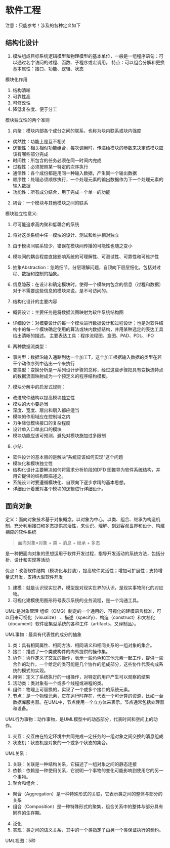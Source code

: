 # 软件工程

注意：只能参考！涉及的各种定义如下

## 结构化设计

1. 模块组成目标系统逻辑模型和物理模型的基本单位，一般是一组程序语句：可以通过名字访问的过程、函数、子程序或宏调用。
特点：可以组合分解和更换
基本属性：接口、功能、逻辑、状态

模块化作用
1. 结构清晰
2. 可靠性高
3. 可修改性
4. 降低复杂度、便于分工

模块独立性的两个准则
1. 内聚：模块内部各个成分之间的联系，也称为块内联系或块内强度
* 偶然性：功能上是互不相关
* 逻辑性：相关相似功能组合，每次调用时，传递给模块的参数来决定该模块应该有哪些部分完成
* 时间性：所包含的任务必须在同一时间内完成
* 过程性：必须按照某一特定的次序执行
* 通信性：各个成份都是用同一种输入数据，产生同一个输出数据
* 顺序性：处理必须顺序执行，一个处理元素的输出数据作为下一个处理元素的输入数据
* 功能性：所有成分结合，用于完成一个单一的功能

2. 耦合：一个模块与其他模块之间的联系

模块独立性意义:
1. 尽可能追求高内聚和低耦合的系统
2. 将对这类系统中任一模块的设计、测试和维护相对独立
3. 由于模块间联系较少，错误在模块间传播的可能性也随之变小
4. 模块间的耦合程度直接影响系统的可理解性、可测试性、可靠性和可维护性

3. 抽象Abstraction：忽略细节，分层理解问题，自顶向下层层细化，包括对过程、数据和控制的抽象。

4. 信息隐蔽：在设计和确定模块时，使得一个模块内包含的信息（过程和数据）对于不需要这些信息的模块来说，是不可访问的。

5. 结构化设计的主要内容
* 概要设计：主要任务是将数据流图映射为软件系统结构图

* 详细设计：对概要设计的每一个模块进行数据设计和过程设计；也是对软件结构中的每一个模块确定使用的算法或块内数据结构，并用某种选定的表达工具给出清晰的描述。
主要表达工具：程序流程图、盒图、PAD、PDL、IPO

6. 两种数据流类型：
* 事务型：数据沿输入通路到达一个加工T，这个加工根据输入数据的类型在若干个动作序列中选出一个来执行
* 变换型：变换分析是一系列设计步骤的总称，经过这些步骤把具有变换流特点的数据流图映射成为一个预定义的程序结构模板。

7. 模块分解中的启发式规则：
* 改进软件结构以提高模块独立性
* 模块的大小要适当
* 深度、宽度、扇出和扇入都应适当
* 模块的作用域应在控制域之内
* 力争降低模块接口的复杂程度
* 设计单入口单出口的模块
* 模块功能应该可预测，避免对模块施加过多限制

8. 小结:
* 软件设计的基本目的是解决“系统应该如何实现”这个问题
* 模块化和模块独立性
* 结构化设计主要解决如何将需求分析阶段的DFD 图推导为软件系统结构，并用它提供的结构图描述之。
* 系统设计时要遵循模块化、自顶向下逐步求精的基本思想。
* 详细设计着重对各个模块的逻辑进行详细设计。

## 面向对象

定义：面向对象技术基于对象概念，以对象为中心，以类、组合、继承为构造机制，充分利用接口和多态提供灵活性，来认识、理解、刻划客观世界和设计、构建相应的软件系统
> 面向对象=对象 + 类 + 消息 + 继承 + 多态

是一种把面向对象的思想运用于软件开发过程，指导开发活动的系统方法，包括分析、设计和实现等活动

优点：改善软件结构（模块化与封装），提高软件灵活性；增加可扩展性；支持增量式开发，支持大型软件开发

1. 建模：就是认识现实世界，模型是对现实世界的认识，是现实事物简化的对应物。
2. 可视化建模使用图形符号表示系统的业务流程，是一个沟通工具。

UML:是对象管理 组织（OMG）制定的一个通用的、可视化的建模语言标准，可以用来可视化（visualize） 、描述（specify）、构造（construct）和文档化（document）软件密集型系统的各种工件（artifacts，又译制品）。

UML事物：最具有代表性的成分的抽象
1. 类：具有相同属性、相同方法、相同语义和相同关系的一组对象的集合。
2. 接口：描述了一个类或构件的向外提供的操作集。
3. 协作：协作定义了交互的操作，表示一些角色和其他元素一起工作，提供一些合作的动作。一个给定的类可能是几个协作的组成部分，这些协作代表构成系统的模式的实现。
4. 用例：定义了系统执行的一组操作，对特定的用户产生可以观察的结果
5. 活动类：类对象有一个或多个线程或进程的类。
6. 组件：物理上可替换的，实现了一个或多个接口的系统元素。
7. 节点：是一个物理元素，它在运行时存在，代表一个可计算的资源，比如一台数据库服务器。在UML中，节点使用一个立方体来表示。节点通常包括处理器和设备。

UML行为事物：动作事物，是UML模型中的动态部分，代表时间和空间上的动作。
1. 交互：交互由在特定环境中共同完成一定任务的一组对象之间交换的消息组成
2. 状态机：状态机是对象的一个或多个状态的集合。

UML关系：
1. 关联：关联是一种结构关系，它描述了一组对象之间的静态连接
2. 依赖：依赖是一种使用关系，它说明一个事物的变化可能影响到使用它的另一个事物。
3. 聚合和组合：
* 聚合（Aggregation）是一种特殊形式的关联，它表示类之间的整体与部分的关系
* 组合（Composition）是一种特殊形式的聚集，组合关系中的整体与部分具有同样的生存期。

4. 泛化
5. 实现：类之间的语义关系，其中的一个类指定了由另一个类保证执行的契约。

UML视图：5种